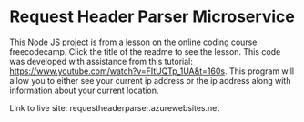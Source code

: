 # Request Header Parser Microservice
This Node JS project is from a lesson on the online coding course freecodecamp. Click the title of the readme to see the lesson. This code was developed with assistance from this tutorial: https://www.youtube.com/watch?v=FItUQTp_1UA&t=160s.
This program will allow you to either see your current ip address or the ip address along with information about your current location.

Link to live site: requestheaderparser.azurewebsites.net
